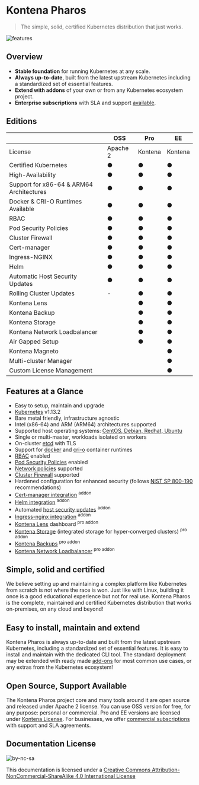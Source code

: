 # Kontena Pharos

> The simple, solid, certified Kubernetes distribution that just works.

![features](https://kontena.io/images/pharos-features.svg)

## Overview

- **Stable foundation** for running Kubernetes at any scale.
- **Always up-to-date**, built from the latest upstream Kubernetes including a standardized set of essential features.
- **Extend with addons** of your own or from any Kubernetes ecosystem project.
- **Enterprise subscriptions** with SLA and support [available](https://kontena.io/pharos#pricing).

## Editions

|                       | OSS | Pro | EE |
| --------------------- | --- | --- | -- |
| License               | Apache 2  | Kontena | Kontena |
| Certified Kubernetes  | ●   | ●   | ● |
| High-Availability | ● | ● | ● |
| Support for x86-64 & ARM64 Architectures | ● | ● | ● |
| Docker & CRI-O Runtimes Available | ● | ● | ● |
| RBAC | ● | ● | ● |
| Pod Security Policies | ● | ● | ● |
| Cluster Firewall | ● | ● | ● |
| Cert-manager | ● | ● | ● |
| Ingress-NGINX | ● | ● | ● |
| Helm | ● | ● | ● |
| Automatic Host Security Updates | ● | ● | ● |
| Rolling Cluster Updates       | -   | ●   | ● |
| Kontena Lens          |     | ●   | ● |
| Kontena Backup        |     | ●   | ● |
| Kontena Storage       |     | ●   | ● |
| Kontena Network Loadbalancer |     | ●   | ● |
| Air Gapped Setup      |     | ●   | ● |
| Kontena Magneto       |     |     | ● |
| Multi-cluster Manager |     |     | ● |
| Custom License Management |     |     | ● |

## Features at a Glance

- Easy to setup, maintain and upgrade
- [Kubernetes](https://kubernetes.io/) v1.13.2
- Bare metal friendly, infrastructure agnostic
- Intel (x86-64) and ARM (ARM64) architectures supported
- Supported host operating systems: [CentOS, Debian, Redhat, Ubuntu](requirements.md)
- Single or multi-master, workloads isolated on workers
- On-cluster [etcd](https://coreos.com/etcd/) with TLS
- Support for [docker](https://mobyproject.org/) and [cri-o](http://cri-o.io/) container runtimes
- [RBAC](https://kubernetes.io/docs/admin/authorization/rbac/) enabled
- [Pod Security Policies](https://kubernetes.io/docs/concepts/policy/pod-security-policy/) enabled
- [Network policies](https://kubernetes.io/docs/concepts/services-networking/network-policies/) supported
- [Cluster Firewall](networking/README.md#firewalld) supported
- Hardened configuration for enhanced security (follows [NIST SP 800-190](https://csrc.nist.gov/publications/detail/sp/800-190/final) recommendations)
- [Cert-manager integration](addons/cert-manager.md) <sup>addon</sup>
- [Helm integration](addons/helm.md) <sup>addon</sup>
- Automated [host security updates](addons/host-upgrades.md) <sup>addon</sup>
- [Ingress-nginx integration](addons/ingress-nginx.md) <sup>addon</sup>
- [Kontena Lens](addons/kontena-lens.md) dashboard <sup>pro addon</sup>
- [Kontena Storage](addons/kontena-storage.md) (integrated storage for hyper-converged clusters) <sup>pro addon</sup>
- [Kontena Backups](addons/kontena-backup.md) <sup>pro addon</sup>
- [Kontena Network Loadbalancer](addons/kontena-network-lb.md) <sup>pro addon</sup>

## Simple, solid and certified

We believe setting up and maintaining a complex platform like Kubernetes from scratch is not where the race is won. Just like with Linux, building it once is a good educational experience but not for real use. Kontena Pharos is the complete, maintained and certified Kubernetes distribution that works on-premises, on any cloud and beyond!

## Easy to install, maintain and extend

Kontena Pharos is always up-to-date and built from the latest upstream Kubernetes, including a standardized set of essential features. It is easy to install and maintain with the dedicated CLI tool. The standard deployment may be extended with ready made [add-ons](addons/README.md) for most common use cases, or any extras from the Kubernetes ecosystem!

## Open Source, Support Available

The Kontena Pharos project core and many tools around it are open source and released under Apache 2 license. You can use OSS version for free, for any purpose: personal or commercial. Pro and EE versions are licensed under [Kontena License](https://github.com/kontena/pharos-cluster/blob/master/licenses/KONTENA.md). For businesses, we offer [commercial subscriptions](https://kontena.io/pharos/#pricing) with support and SLA agreements.

## Documentation License

![by-nc-sa](https://i.creativecommons.org/l/by-nc-sa/4.0/88x31.png)

This documentation is licensed under a [Creative Commons Attribution-NonCommercial-ShareAlike 4.0 International License](http://creativecommons.org/licenses/by-nc-sa/4.0/)

